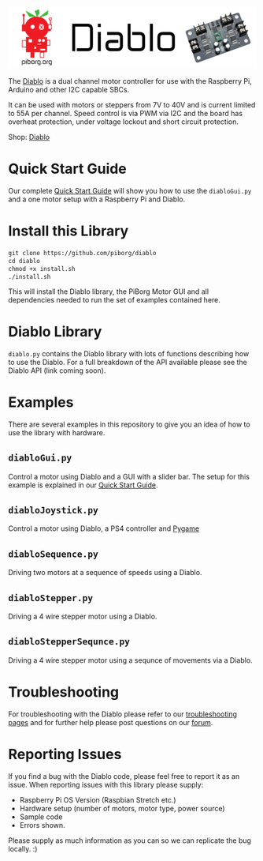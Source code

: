 [![PiBorg's Diablo](diablo_banner.png)](https://piborg.org/diablo)

The [Diablo](https://www.piborg.org/diablo) is a dual channel motor controller for use with the Raspberry Pi, Arduino and other I2C capable SBCs.

It can be used with motors or steppers from 7V to 40V and is current limited to 55A per channel. Speed control is via PWM via I2C and the board has overheat protection, under voltage lockout and short circuit protection.

Shop: [Diablo](https://www.piborg.org/diablo)

# Quick Start Guide
Our complete [Quick Start Guide](https://www.piborg.org/blog/diablo-quick-start-guide) will show you how to use the ```diabloGui.py``` and a one motor setup with a Raspberry Pi and Diablo.

# Install this Library
```
git clone https://github.com/piborg/diablo
cd diablo
chmod +x install.sh
./install.sh
```
This will install the Diablo library, the PiBorg Motor GUI and all dependencies needed to run the set of examples contained here.

# Diablo Library
```diablo.py``` contains the Diablo library with lots of functions describing how to use the Diablo. For a full breakdown of the API available please see the Diablo API (link coming soon).

# Examples
There are several examples in this repository to give you an idea of how to use the library with hardware.

## ```diabloGui.py```
Control a motor using Diablo and a GUI with a slider bar. The setup for this example is explained in our [Quick Start Guide](https://www.piborg.org/blog/diablo-quick-start-guide).

## ```diabloJoystick.py```
Control a motor using Diablo, a PS4 controller and [Pygame](https://www.pygame.org/)

## ```diabloSequence.py```
Driving two motors at a sequence of speeds using a Diablo.

## ```diabloStepper.py```
Driving a 4 wire stepper motor using a Diablo.

## ```diabloStepperSequnce.py```
Driving a 4 wire stepper motor using a sequnce of movements via a Diablo.

# Troubleshooting
For troubleshooting with the Diablo please refer to our [troubleshooting pages](https://www.piborg.org/blog/diablo-troubleshooting) and for further help please post questions on our [forum](http://forum.piborg.org/forum/diablo).

# Reporting Issues

If you find a bug with the Diablo code, please feel free to report it as an issue. When reporting issues with this library please supply:
- Raspberry Pi OS Version (Raspbian Stretch etc.)
- Hardware setup (number of motors, motor type, power source)
- Sample code
- Errors shown.

Please supply as much information as you can so we can replicate the bug locally. :)
